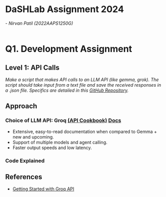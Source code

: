 # DaSHLab Assignment 2024
_- Nirvan Patil (2022AAPS1250G)_
<br><br>

# Q1. Development Assignment

## Level 1: API Calls
_Make a script that makes API calls to an LLM API (like gemma, grok). The script should take input from a text file and save the received responses in a .json file. Specifics are detailed in this [GitHub Repository](https://github.com/DaSH-Lab-CSIS/DaSH-Lab-Assignment-2024/blob/main/DevelopmentAssignment/README.md)._

## Approach 
### Choice of LLM API: **Groq** [(API Cookbook)](https://github.com/groq/groq-api-cookbook) [Docs](https://console.groq.com/docs/quickstart)
  * Extensive, easy-to-read documentation when compared to Gemma + new and upcoming.
  * Support of multiple models and agent calling.
  * Faster output speeds and low latency.

### Code Explained

## References
* [Getting Started with Groq API](https://www.youtube.com/watch?v=S53BanCP14c)

